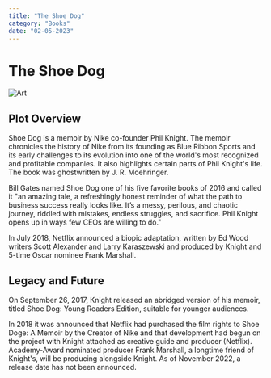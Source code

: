 ```yaml
---
title: "The Shoe Dog"
category: "Books"
date: "02-05-2023"
---
```


# The Shoe Dog

![Art](/shoeDog.jpg)


## Plot Overview

Shoe Dog is a memoir by Nike co-founder Phil Knight. The memoir chronicles the history of Nike from its founding as Blue Ribbon Sports and its early challenges to its evolution into one of the world's most recognized and profitable companies. It also highlights certain parts of Phil Knight's life. The book was ghostwritten by J. R. Moehringer.

Bill Gates named Shoe Dog one of his five favorite books of 2016 and called it "an amazing tale, a refreshingly honest reminder of what the path to business success really looks like. It’s a messy, perilous, and chaotic journey, riddled with mistakes, endless struggles, and sacrifice. Phil Knight opens up in ways few CEOs are willing to do."

In July 2018, Netflix announced a biopic adaptation, written by Ed Wood writers Scott Alexander and Larry Karaszewski and produced by Knight and 5-time Oscar nominee Frank Marshall.

## Legacy and Future

On September 26, 2017, Knight released an abridged version of his memoir, titled Shoe Dog: Young Readers Edition, suitable for younger audiences.

In 2018 it was announced that Netflix had purchased the film rights to Shoe Doge: A Memoir by the Creator of Nike and that development had begun on the project with Knight attached as creative guide and producer (Netflix). Academy-Award nominated producer Frank Marshall, a longtime friend of Knight's, will be producing alongside Knight. As of November 2022, a release date has not been announced.